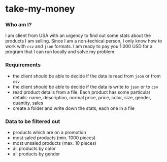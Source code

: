 # take-my-money

### Who am I?
I am client from USA with an urgency to find out some stats about the products I am selling. Since I am a non-techical person, I only know how to work with `csv` and `json` formats. I am ready to pay you 1.000 USD for a program that I can run locally and solve my problem.

### Requirements
- the client should be able to decide if the data is read from `json` or from `csv`
- the client should be able to decide if the data is write to `json` or to `csv`
- read product details from a file. Each product has some particular details: name, description, normal price, price, color, size, gender, quantity, sales
- create a folder and write down the stats, each one in a file

### Data to be filtered out
- products which are on a promotion
- most saled products (min. 1000 pieces)
- most unsaled products (max. 10 pieces)
- all products by color
- all products by gender
